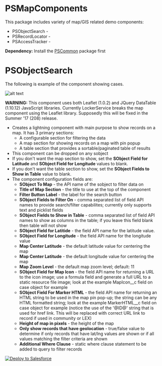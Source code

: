 # PSMapComponents
This package includes variety of map/GIS related demo components:
* PSObjectSearch - 
* PSRecordLocator - 
* PSAccessTracker - 

<b>Dependency:</b> Install the [PSCommon](https://github.com/thedges/PSCommon) package first

# PSObjectSearch
The following is example of the component showing cases.

![alt text](https://github.com/thedges/PSMapComponents/blob/master/PSObjectMap.png "Sample Image")

<b>WARNING:</b> This component uses both Leaflet (1.0.2) and JQuery DataTable (1.10.12) JavaScript libraries. Currently LockerService breaks the map component using the Leaflet library. Supposedly this will be fixed in the Summer '17 (208) release.

* Creates a lightning component with main purpose to show records on a map. It has 3 primary sections:
  - A configurable section for filtering the data
  - A map section for showing records on a map with pin popup
  - A table section that provides a sortable/paginated table of results
* This component can be dropped on any sobject
* If you don't want the map section to show, set the <b>SObject Field for Latitude</b> and <b>SObject Field for Longitude</b> values to blank.
* If you don't want the table section to show, set the <b>SObject Fields to Show in Table</b> value to blank.
* The component configuration fields are:
  - <b>SObject To Map</b> - the API name of the sobject to filter data on
  - <b>Title of Map Section</b> - the title to use at the top of the component
  - <b>Filter Button Label</b> - the label for the search button
  - <b>SObject Fields to Filter On</b> - comma separated list of field API names to provide search/filter capabilites; currently only supports text and picklist fields
  - <b>SObject Fields to Show in Table</b> - comma separated list of field API names to show as columns in the table; if you leave this field blank then table will not show
  - <b>SObject Field for Latitide</b> - the field API name for the latitude value.
  - <b>SObject Field for Longitude</b> - the field API name for the longitude value
  - <b>Map Center Latitude</b> - the default latitude value for centering the map
  - <b>Map Center Latitude</b> - the default longitude value for centering the map
  - <b>Map Zoom Level</b> - the default map zoom level; default: 11
  - <b>SObject Field for Map Icon</b> - the field API name for returning a URL to the icon image; use a formula field and generate a full URL to a static resource file image; look at the example MapIcon__c field on case object for example
  - <b>SObject Field For Marker HTML</b> - the field API name for returning an HTML string to be used in the map pin pop-up; the string can be any HTML formatted string; look at the example MarkerHTML__c field on case object for example (notice the use of the '@ID@' string that is used for href link. This will be replaced with correct URL link to record if used in community or LEX)
  - <b>Height of map in pixels</b> - the height of the map
  - <b>Only show records that have geolocation</b> - true/false value to determine if only records that have lat/lng values are shown or if all values matching the filter criteria are shown
  - <b>Additional Where Clause</b> - static where clause statement to be added to query to filter records

<a href="https://githubsfdeploy.herokuapp.com">
  <img alt="Deploy to Salesforce"
       src="https://raw.githubusercontent.com/afawcett/githubsfdeploy/master/deploy.png">
</a>
